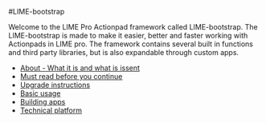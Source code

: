 #LIME-bootstrap

Welcome to the LIME Pro Actionpad framework called LIME-bootstrap. 
The LIME-bootstrap is made to make it easier, better and faster working with Actionpads in LIME pro. The framework contains several built in functions and third party libraries, but is also expandable through custom apps.

+ [About - What it is and what is issent](About.md)
+ [Must read before you continue](MustRead.md)
+ [Upgrade instructions](Upgrade.md)
+ [Basic usage](BasicUsage.md)
+ [Building apps](BuildingApps.md)
+ [Technical platform](technicalPlatform.md)

